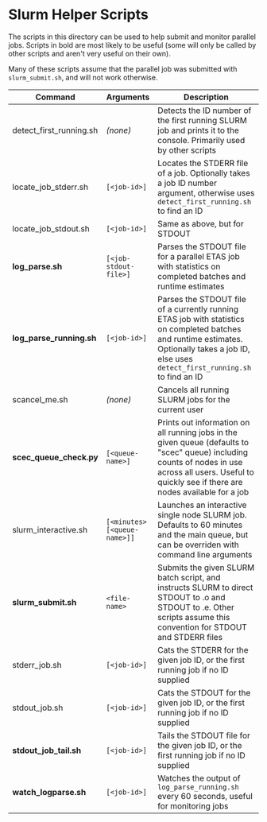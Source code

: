 # Slurm Helper Scripts

The scripts in this directory can be used to help submit and monitor parallel jobs. Scripts in bold are most likely to be useful (some will only be called by other scripts and aren't very useful on their own).

Many of these scripts assume that the parallel job was submitted with `slurm_submit.sh`, and will not work otherwise.

| **Command** | **Arguments** | **Description** |
|---|---|---|
| detect_first_running.sh | *(none)* | Detects the ID number of the first running SLURM job and prints it to the console. Primarily used by other scripts |
| locate_job_stderr.sh | `[<job-id>]` | Locates the STDERR file of a job. Optionally takes a job ID number argument, otherwise uses `detect_first_running.sh` to find an ID |
| locate_job_stdout.sh | `[<job-id>]` | Same as above, but for STDOUT |
| **log_parse.sh** | `[<job-stdout-file>]` | Parses the STDOUT file for a parallel ETAS job with statistics on completed batches and runtime estimates |
| **log_parse_running.sh** | `[<job-id>]` | Parses the STDOUT file of a currently running ETAS job with statistics on completed batches and runtime estimates. Optionally takes a job ID, else uses `detect_first_running.sh` to find an ID |
| scancel_me.sh | *(none)* | Cancels all running SLURM jobs for the current user |
| **scec_queue_check.py** | `[<queue-name>]` | Prints out information on all running jobs in the given queue (defaults to "scec" queue) including counts of nodes in use across all users. Useful to quickly see if there are nodes available for a job |
| slurm_interactive.sh | `[<minutes> [<queue-name>]]` | Launches an interactive single node SLURM job. Defaults to 60 minutes and the main queue, but can be overriden with command line arguments |
| **slurm_submit.sh** | `<file-name>` | Submits the given SLURM batch script, and instructs SLURM to direct STDOUT to <file-name>.o<job-id> and STDOUT to <file-name>.e<job-id>. Other scripts assume this convention for STDOUT and STDERR files |
| stderr_job.sh | `[<job-id>]` | Cats the STDERR for the given job ID, or the first running job if no ID supplied |
| stdout_job.sh | `[<job-id>]` | Cats the STDOUT for the given job ID, or the first running job if no ID supplied |
| **stdout_job_tail.sh** | `[<job-id>]` | Tails the STDOUT file for the given job ID, or the first running job if no ID supplied |
| **watch_logparse.sh** | `[<job-id>]` | Watches the output of `log_parse_running.sh` every 60 seconds, useful for monitoring jobs |
